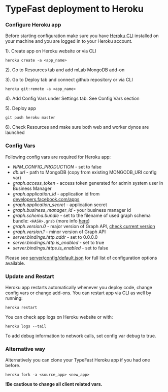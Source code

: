 # TypeFast deployment to Heroku

### Configure Heroku app

Before starting configuration make sure you have [Heroku CLI](https://toolbelt.heroku.com/) installed on your machine and you are logged in to your Heroku account.

1). Create app on Heroku website or via CLI

    heroku create -a <app_name>

2). Go to Resources tab and add mLab MongoDB add-on

3). Go to Deploy tab and connect github repository or via CLI

    heroku git:remote -a <app_name>

4). Add Config Vars under Settings tab. See Config Vars section

5). Deploy app

    git push heroku master

6). Check Resources and make sure both web and worker dynos are launched

### Config Vars

Following config vars are required for Heroku app:

* *NPM_CONFIG_PRODUCTION* - set to false
* *db.url* - path to MongoDB (copy from existing MONGODB_URI config var)
* *graph.access_token* - access token generated for admin system user in Business Manager
* *graph.application_id* - application id from [developers.facebook.com/apps](https://developers.facebook.com/apps)
* *graph.application_secret* - application secret
* *graph.business_manager_id* - your business manager id
* *graph.schema.bundle* - set to the filename of used graph schema bundle: `<HASH>.grsb` (more info [here](README.md#grsbs))
* *graph.version.0* - major version of Graph API, [check current version](https://developers.facebook.com/docs/graph-api)
* *graph.version.1* - minor version of Graph API
* *server.bindings.http.addr* - set to 0.0.0.0
* *server.bindings.http.is_enabled* - set to true
* *server.bindings.https.is_enabled* - set to false

Please see [server/config/default.json](server/config/default.json) for full list of configuration options available.

### Update and Restart

Heroku app restarts automatically whenever you deploy code, change config vars or change add-ons. You can restart app via CLI as well by running:

    heroku restart

You can check app logs on Heroku website or with:

    heroku logs --tail

To add debug information to network calls, set config var debug to true.

### Alternative way

Alternatively you can clone your TypeFast Heroku app if you had one before.

    heroku fork -a <source_app> <new_app>

**!Be cautious to change all client related vars.**
